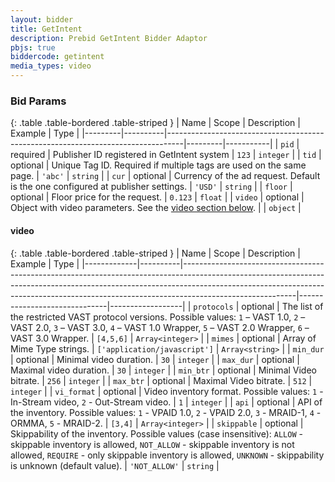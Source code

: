 ```yaml
---
layout: bidder
title: GetIntent
description: Prebid GetIntent Bidder Adaptor
pbjs: true
biddercode: getintent
media_types: video
---
```



### Bid Params

{: .table .table-bordered .table-striped }
| Name    | Scope    | Description                                                                      | Example | Type      |
|---------|----------|----------------------------------------------------------------------------------|---------|-----------|
| `pid`   | required | Publisher ID registered in GetIntent system                                      | `123`   | `integer` |
| `tid`   | optional | Unique Tag ID. Required if multiple tags are used on the same page.              | `'abc'` | `string`  |
| `cur`   | optional | Currency of the ad request. Default is the one configured at publisher settings. | `'USD'` | `string`  |
| `floor` | optional | Floor price for the request.                                                     | `0.123` | `float`   |
| `video` | optional | Object with video parameters. See the [video section below](#getintent-video).   |         | `object`  |

<a name="getintent-video"></a>

#### video

{: .table .table-bordered .table-striped }
| Name        | Scope    | Description                                                                                                                                                                                                                                                          | Example                      | Type             |
|-------------|----------|----------------------------------------------------------------------------------------------------------------------------------------------------------------------------------------------------------------------------------------------------------------------|------------------------------|------------------|
| `protocols` | optional | The list of the restricted VAST protocol versions. Possible values: `1` – VAST 1.0, `2` – VAST 2.0, `3` – VAST 3.0, `4` – VAST 1.0 Wrapper, `5` – VAST 2.0 Wrapper, `6` – VAST 3.0 Wrapper.                                                                          | `[4,5,6]`                    | `Array<integer>` |
| `mimes`     | optional | Array of Mime Type strings.                                                                                                                                                                                                                                          | `['application/javascript']` | `Array<string>`  |
| `min_dur`   | optional | Minimal video duration.                                                                                                                                                                                                                                              | `30`                         | `integer`        |
| `max_dur`   | optional | Maximal video duration.                                                                                                                                                                                                                                              | `30`                         | `integer`        |
| `min_btr`   | optional | Minimal Video bitrate.                                                                                                                                                                                                                                               | `256`                        | `integer`        |
| `max_btr`   | optional | Maximal Video bitrate.                                                                                                                                                                                                                                               | `512`                        | `integer`        |
| `vi_format` | optional | Video inventory format. Possible values: `1` - In-Stream video, `2` - Out-Stream video.                                                                                                                                                                              | `1`                          | `integer`        |
| `api`       | optional | API of the inventory. Possible values: `1` - VPAID 1.0, `2` - VPAID 2.0, `3` - MRAID-1, `4` - ORMMA, `5` - MRAID-2.                                                                                                                                                  | `[3,4]`                      | `Array<integer>` |
| `skippable` | optional | Skippability of the inventory. Possible values (case insensitive): `ALLOW` - skippable inventory is allowed, `NOT_ALLOW` - skippable inventory is not allowed, `REQUIRE` - only skippable inventory is allowed, `UNKNOWN` - skippability is unknown (default value). | `'NOT_ALLOW'`                | `string`         |
